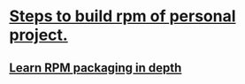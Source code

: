 # [Steps to build rpm of personal project.](/rpmbuild_doc.md)

## [Learn RPM packaging in depth](https://docs-old.fedoraproject.org/en-US/Fedora_Draft_Documentation/0.1/html/RPM_Guide/index.html)

